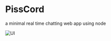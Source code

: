 # PissCord
a minimal real time chatting web app using node

![UI](https://raw.githubusercontent.com/virtualracer/imageDrive/master/pisscord.png)
